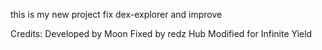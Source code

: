 this is my new project
fix dex-explorer and improve

Credits:
	Developed by Moon
  Fixed by redz Hub
	Modified for Infinite Yield
